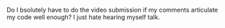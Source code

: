 Do I bsolutely have to do the video submission if my comments articulate my code well enough? 
I just hate hearing myself talk.
